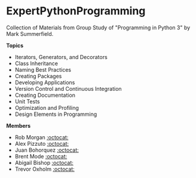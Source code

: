 # ExpertPythonProgramming

Collection of Materials from Group Study of "Programming in Python 3" by Mark Summerfield.

**Topics**
- Iterators, Generators, and Decorators
- Class Inheritance
- Naming Best Practices
- Creating Packages
- Developing Applications
- Version Control and Continuous Integration
- Creating Documentation
- Unit Tests
- Optimization and Profiling
- Design Elements in Programming

**Members**
- Rob Morgan [:octocat:](https://github.com/rmorgan10/)
- Alex Pizzuto [:octocat:](https://github.com/apizzuto/)
- Juan Bohorquez [:octocat:](https://github.com/JuanBohorquez3)
- Brent Mode [:octocat:](https://github.com/bamode)
- Abigail Bishop [:octocat:](https://github.com/abigailbishop)
- Trevor Oxholm [:octocat:](https://github.com/toxholm)